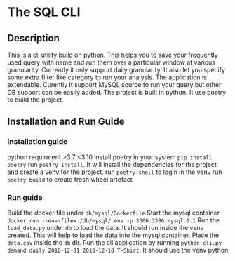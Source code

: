 # The SQL CLI

## Description 

This is a cli utility build on python. This helps you to save your frequently used query with name and run them over a particular window at various granularity. Currently it only support daily granularity. It also let you specify some extra filter like category to run your analysis. The application is extendable. Curently it support MySQL source to run your query but other DB support can be easily added. The project is built in python. It use poetry to build the project. 


## Installation and Run Guide

### installation guide

python requirment >3.7 <3.10
install poetry in your system `pip install poetry`
run `poetry install`. It will install the dependencies for the project and create a venv for the project. 
run `poetry shell` to login in the venv
run `poetry build` to create fresh wheel artefact

### Run guide
Build the docker file under `db/mysql/Dockerfile`
Start the mysql container `docker run --env-file=./db/mysql/.env -p 3306:3306 mysql:0.1`
Run the `load_data.py` under `db` to load the data. It should run inside the venv created. This will help to load the data into the mysql container. Place the `data.csv` inside the `db` dir. 
Run the cli application by running `python cli.py demand daily 2010-12-01 2010-12-10 T-Shirt`. It should use the venv python


